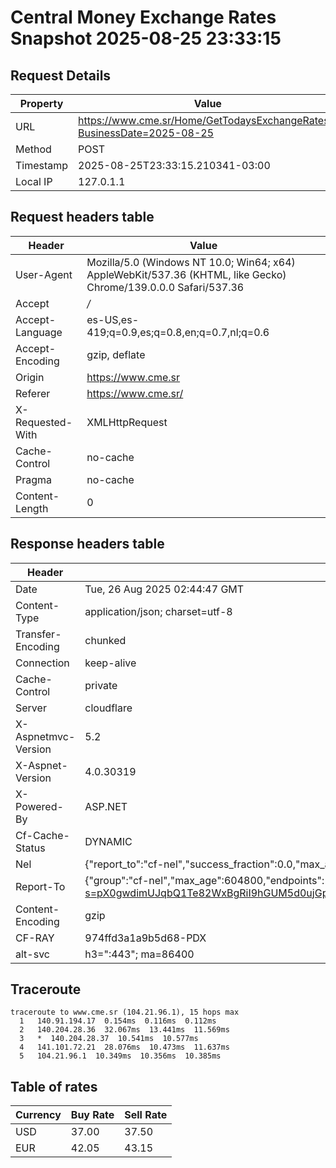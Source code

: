 # Central Money Exchange Rates Snapshot 2025-08-25 23:33:15
## Request Details

| Property | Value |
|----------|-------|
| URL | https://www.cme.sr/Home/GetTodaysExchangeRates/?BusinessDate=2025-08-25 |
| Method | POST |
| Timestamp | 2025-08-25T23:33:15.210341-03:00 |
| Local IP | 127.0.1.1 |
    
## Request headers table

| Header | Value |
|--------|-------|
| User-Agent | Mozilla/5.0 (Windows NT 10.0; Win64; x64) AppleWebKit/537.36 (KHTML, like Gecko) Chrome/139.0.0.0 Safari/537.36 |
| Accept | */* |
| Accept-Language | es-US,es-419;q=0.9,es;q=0.8,en;q=0.7,nl;q=0.6 |
| Accept-Encoding | gzip, deflate |
| Origin | https://www.cme.sr |
| Referer | https://www.cme.sr/ |
| X-Requested-With | XMLHttpRequest |
| Cache-Control | no-cache |
| Pragma | no-cache |
| Content-Length | 0 |

    
## Response headers table
| Header | Value |
|--------|-------|
| Date | Tue, 26 Aug 2025 02:44:47 GMT |
| Content-Type | application/json; charset=utf-8 |
| Transfer-Encoding | chunked |
| Connection | keep-alive |
| Cache-Control | private |
| Server | cloudflare |
| X-Aspnetmvc-Version | 5.2 |
| X-Aspnet-Version | 4.0.30319 |
| X-Powered-By | ASP.NET |
| Cf-Cache-Status | DYNAMIC |
| Nel | {"report_to":"cf-nel","success_fraction":0.0,"max_age":604800} |
| Report-To | {"group":"cf-nel","max_age":604800,"endpoints":[{"url":"https://a.nel.cloudflare.com/report/v4?s=pX0gwdimUJqbQ1Te82WxBgRiI9hGUM5d0ujGpvJjwOsXkq72RJ%2Fps42%2FNkk2sLfYmTOTQZDthoQV3ZOvqZAgT9mGCEnJ0akCAEw%3D"}]} |
| Content-Encoding | gzip |
| CF-RAY | 974ffd3a1a9b5d68-PDX |
| alt-svc | h3=":443"; ma=86400 |

## Traceroute 

```
traceroute to www.cme.sr (104.21.96.1), 15 hops max
  1   140.91.194.17  0.154ms  0.116ms  0.112ms 
  2   140.204.28.36  32.067ms  13.441ms  11.569ms 
  3   *  140.204.28.37  10.541ms  10.577ms 
  4   141.101.72.21  28.076ms  10.473ms  11.637ms 
  5   104.21.96.1  10.349ms  10.356ms  10.385ms 

```


## Table of rates

| Currency | Buy Rate | Sell Rate |
|----------|----------|-----------|
| USD | 37.00 | 37.50 |
| EUR | 42.05 | 43.15 |

